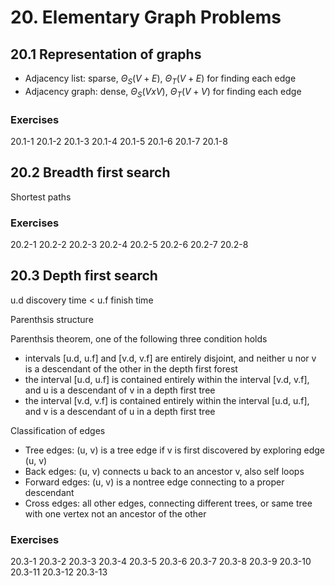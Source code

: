 # 20. Elementary Graph Problems

## 20.1 Representation of graphs

-   Adjacency list: sparse, $\Theta_S(V + E)$, $\Theta_T(V + E)$ for finding each edge
-   Adjacency graph: dense, $\Theta_S(V x V)$, $\Theta_T(V + V)$ for finding each edge

### Exercises

20.1-1
20.1-2
20.1-3
20.1-4
20.1-5
20.1-6
20.1-7
20.1-8

## 20.2 Breadth first search

Shortest paths

### Exercises

20.2-1
20.2-2
20.2-3
20.2-4
20.2-5
20.2-6
20.2-7
20.2-8

## 20.3 Depth first search

u.d discovery time < u.f finish time

Parenthsis structure

Parenthsis theorem, one of the following three condition holds
-   intervals [u.d, u.f] and [v.d, v.f] are entirely disjoint, and neither u nor v is a descendant of the other in the depth first forest
-   the interval [u.d, u.f] is contained entirely within the interval [v.d, v.f], and u is a descendant of v in a depth first tree
-   the interval [v.d, v.f] is contained entirely within the interval [u.d, u.f], and v is a descendant of u in a depth first tree

Classification of edges
-   Tree edges: (u, v) is a tree edge if v is first discovered by exploring edge (u, v)
-   Back edges: (u, v) connects u back to an ancestor v, also self loops
-   Forward edges: (u, v) is a nontree edge connecting to a proper descendant
-   Cross edges: all other edges, connecting different trees, or same tree with one vertex not an ancestor of the other

### Exercises

20.3-1
20.3-2
20.3-3
20.3-4
20.3-5
20.3-6
20.3-7
20.3-8
20.3-9
20.3-10
20.3-11
20.3-12
20.3-13
